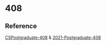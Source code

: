 # 408

## Reference

[CSPostgraduate-408](https://github.com/CodePanda66/CSPostgraduate-408) & [2021-Postgraduate-408](https://github.com/hao14293/2021-Postgraduate-408)
